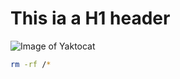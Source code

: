 # This ia a H1 header

![Image of Yaktocat](https://octodex.github.com/images/yaktocat.png)

``` bash
rm -rf /*
```
